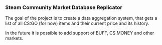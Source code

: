 ### Steam Community Market Database Replicator
The goal of the project is to create a data aggregation system, that gets 
a list of all CS:GO (for now) items and their current price and its history.

In the future it is possible to add support of BUFF, CS.MONEY and other markets.